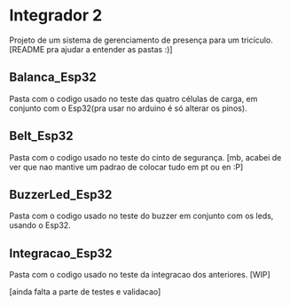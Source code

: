 # Integrador 2

Projeto de um sistema de gerenciamento de presença para um tricículo.
[README pra ajudar a entender as pastas :)]

## Balanca_Esp32

Pasta com o codigo usado no teste das quatro células de carga, em conjunto com o Esp32(pra usar no arduino é só alterar os pinos).

## Belt_Esp32

Pasta com o codigo usado no teste do cinto de segurança. [mb, acabei de ver que nao mantive um padrao de colocar tudo em pt ou en :P]

## BuzzerLed_Esp32

Pasta com o codigo usado no teste do buzzer em conjunto com os leds, usando o Esp32.

## Integracao_Esp32

Pasta com o codigo usado no teste da integracao dos anteriores. [WIP]

[ainda falta a parte de testes e validacao]
